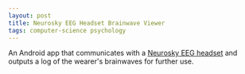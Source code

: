 ```yaml
---
layout: post
title: Neurosky EEG Headset Brainwave Viewer
tags: computer-science psychology
---
```

An Android app that communicates with a [Neurosky EEG headset](https://en.wikipedia.org/wiki/NeuroSky) and outputs a log of the wearer's brainwaves for further use.